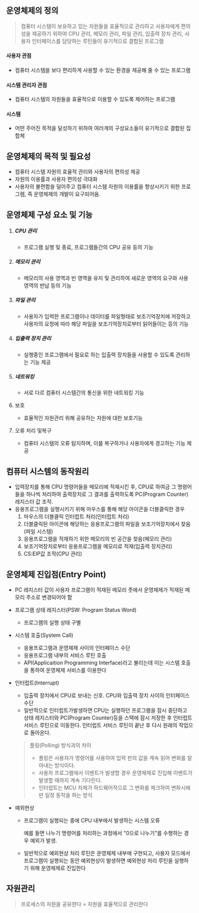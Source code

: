 ## 운영체제의 정의

> 컴퓨터 시스템이 보유하고 있는 자원들을 효율적으로 관리하고 사용자에게 편의성을 제공하기 위하여 CPU 관리, 메모리 관리, 파일 관리, 입출력 장치 관리, 사용자 인터페이스를 담당하는 루틴들이 유기적으로 결합된 프로그램

#### 사용자 관점

- 컴퓨터 시스템을 보다 편리하게 사용할 수 있는 환경을 제공해 줄 수 있는 프로그램

#### 시스템 관리자 관점

- 컴퓨터 시스템의 자원들을 효율적으로 이용할 수 있도록 제어하는 프로그램

#### 시스템

- 어떤 주어진 목적을 달성하기 위하여 여러개의 구성요소들이 유기적으로 결합된 집합체



## 운영체제의 목적 및 필요성

- 컴퓨터 시스템 자원의 효율적 관리와 사용자의 편의성 제공
- 자원의 이용률과 사용자 편의성 극대화
- 사용자의 불편함을 덜어주고 컴퓨터 시스템 자원의 이용률을 향상시키기 위한 프로그램, 
  즉 운영체제의 개발이 요구되어옴.



## 운영체제 구성 요소 및 기능

1. ##### CPU 관리

   - 프로그램 실행 및 종료, 프로그램들간의 CPU 공유 등의 기능

2. ##### 메모리 관리

   - 메모리의 사용 영역과 빈 영역을 유지 및 관리하여 새로운 영역의 요구와 사용 영역의 반납 등의 기능

3. ##### 파일 관리

   - 사용자가 입력한 프로그램이나 데이터를 파일형태로 보조기억장치에 저장하고 사용자의 요청에 따라 해당 파일을 보조기억장치로부터 읽어들이는 등의 기능

4. ##### 입출력 장치 관리

   - 실행중인 프로그램에서 필요로 하는 입출력 장치들을 사용할 수 있도록 관리하는 기능 제공

5. ##### 네트워킹

   - 서로 다르 컴퓨터 시스템간의 통신을 위한 네트워킹 기능

6. 보호

   - 효율적인 자원관리 위해 공유하는 자원에 대한 보호기능

7. 오류 처리 및복구

   - 컴퓨터 시스템의 오류 탐지하며, 이를 복구하거나 사용자에게 경고하는 기능 제공



## 컴퓨터 시스템의 동작원리

- 입력장치를 통해 CPU 명령어들을 메모리에 적재시킨 후, CPU로 하여금 그 명령어들을 하나씩 처리하여 출력장치로 그 결과를 출력하도록 PC(Program Counter) 레지스터 값 조작.
- 응용프로그램을 실행시키기 위해 마우스를 통해 해당 아이콘을 더블클릭한 경우
  1. 마우스의 더블클릭 인터럽트 처리(인터럽트 처리)
  2. 더블클릭된 아이콘에 해당하는 응용프로그램의 파일을 보조기억장치에서 찾음
     (파일 시스템)
  3. 응용프로그램을 적재하기 위한 메모리의 빈 공간을 찾음(메모리 관리)
  4. 보조기억장치로부터 응용프로그램을 메모리로 적재(입출력 장치관리)
  5. CS:EIP값 조작(CPU 관리)



## 운영체제 진입점(Entry Point)

- PC 레지스터 값이 사용자 프로그램이 적재된 메모리 줏에서 운영체제가 적재된 메모리 주소로 변경되어야 함

- 프로그램 상태 레지스터(PSW: Program Status Word)

  - 프로그램의 실행 상태 구별

- 시스템 호출(System Call)

  - 응용프로그램과 운영체제 사이의 인터페이스 수단
  - 응용프로그램 내부의 서비스 루틴 호출
  - API(Applicaition Programming Interface)라고 불리는데 이는 시스템 호출을 통하여 운영체제 서비스를 이용한다

- 인터럽트(Interrupt)

  - 입출력 장치에서 CPU로 보내는 신호. CPU와 입출력 장치 사이의 인터페이스 수단
  - 일반적으로 인터럽트가발생하면 CPU는 실행하던 프로그램을 잠시 중단하고 상태 레지스터와 PC(Program Counter)등을 스택에 잠시 저장한 후 인터럽트 서비스 루틴으로 이동한다.
    인터럽트 서비스 루틴이 끝난 후 다시 원래의 작업으로 돌아온다.

  > 플링(Polling) 방식과의 차이
  >
  > - 폴링은 사용자가 명령어를 사용하여 입력 핀의 값을 계속 읽어 변화를 알아내는 방식이다. 
  > - 사용자 프로그램에서 이벤트가 발생할 경우 운영체제로 진입해 이벤트가 발생할 때까지 계속 기다린다.
  > - 인터럽트는 MCU 자체가 하드웨어적으로 그 변화를 체크하여 변화시에만 일정 동작을 하는 방식

- 예외현상

  - 프로그램이 실행되는 중에 CPU 내부에서 발생하는 시스템 오류

    예를 들면 나누기 명령어를 처리하는 과정에서 "0으로 나누기"를 수행하는 경우 예외가 발생.

  - 일반적으로 예외현상 처리 루틴은 운영체제 내부에 구현되고, 사용자 모드에서 프로그램이 실행되는 동안 예외현상이 발생하면 예외현상 처리 루틴을 실행하기 위해 운영체제로 진입한다



## 자원관리

> 프로세스의 자원을 공유한다 = 자원을 효율적으로 관리한다

